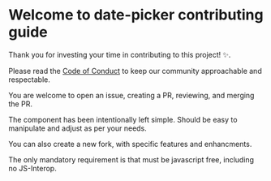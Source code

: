 # Welcome to date-picker contributing guide <!-- omit in toc -->

Thank you for investing your time in contributing to this project!  :sparkles:.

Please read the [Code of Conduct](./CODE_OF_CONDUCT.md) to keep our community approachable and respectable.

You are welcome to open an issue, creating a PR, reviewing, and merging the PR.

The component has been intentionally left simple. Should be easy to manipulate and adjust as per your needs.

You can also create a new fork, with specific features and enhancments. 

The only mandatory requirement is that must be javascript free, including no JS-Interop.
